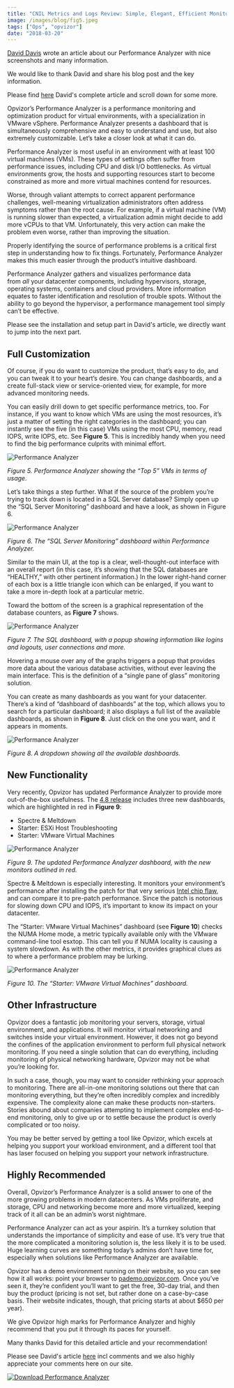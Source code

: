 ```yaml
---
title: "CNIL Metrics and Logs Review: Simple, Elegant, Efficient Monitoring for Your Virtual Environment"
image: /images/blog/fig5.jpeg
tags: ["Ops", "opvizor"]
date: "2018-03-20"
---
```


[David Davis](https://www.twitter.com/davidmdavis) wrote an article about our Performance Analyzer with nice screenshots and many information.

We would like to thank David and share his blog post and the key information.

Please find [here](http://www.virtualizationsoftware.com/opvizor-performance-analyzer-review-simple-elegant-efficient-monitoring-virtual-environment/) David's complete article and scroll down for some more.

Opvizor’s Performance Analyzer is a performance monitoring and optimization product for virtual environments, with a specialization in VMware vSphere. Performance Analyzer presents a dashboard that is simultaneously comprehensive and easy to understand and use, but also extremely customizable. Let’s take a closer look at what it can do.

Performance Analyzer is most useful in an environment with at least 100 virtual machines (VMs). These types of settings often suffer from performance issues, including CPU and disk I/O bottlenecks. As virtual environments grow, the hosts and supporting resources start to become constrained as more and more virtual machines contend for resources.

Worse, through valiant attempts to correct apparent performance challenges, well-meaning virtualization administrators often address symptoms rather than the root cause. For example, if a virtual machine (VM) is running slower than expected, a virtualization admin might decide to add more vCPUs to that VM. Unfortunately, this very action can make the problem even worse, rather than improving the situation.

Properly identifying the source of performance problems is a critical first step in understanding how to fix things. Fortunately, Performance Analyzer makes this much easier through the product’s intuitive dashboard.

Performance Analyzer gathers and visualizes performance data from _all_ your datacenter components, including hypervisors, storage, operating systems, containers and cloud providers. More information equates to faster identification and resolution of trouble spots. Without the ability to go beyond the hypervisor, a performance management tool simply can’t be effective.

Please see the installation and setup part in David's article, we directly want to jump into the next part.

## Full Customization

Of course, if you do want to customize the product, that’s easy to do, and you can tweak it to your heart’s desire. You can change dashboards, and a create full-stack view or service-oriented view, for example, for more advanced monitoring needs.

You can easily drill down to get specific performance metrics, too. For instance, if you want to know which VMs are using the most resources, it’s just a matter of setting the right categories in the dashboard; you can instantly see the five (in this case) VMs using the most CPU, memory, read IOPS, write IOPS, etc. See **Figure 5**. This is incredibly handy when you need to find the big performance culprits with minimal effort.

![Performance Analyzer](/images/blog/fig5.jpeg)

_Figure 5. Performance Analyzer showing the “Top 5” VMs in terms of usage._

Let’s take things a step further. What if the source of the problem you’re trying to track down is located in a SQL Server database? Simply open up the “SQL Server Monitoring” dashboard and have a look, as shown in Figure 6.

![Performance Analyzer](/images/blog/fig6.jpeg)

_Figure 6. The “SQL Server Monitoring” dashboard within Performance Analyzer._

Similar to the main UI, at the top is a clear, well-thought-out interface with an overall report (in this case, it’s showing that the SQL databases are “HEALTHY,” with other pertinent information.) In the lower right-hand corner of each box is a little triangle icon which can be enlarged, if you want to take a more in-depth look at a particular metric.

Toward the bottom of the screen is a graphical representation of the database counters, as **Figure 7** shows.

![Performance Analyzer](/images/blog/fig7.jpeg)

_Figure 7. The SQL dashboard, with a popup showing information like logins and logouts, user connections and more._

Hovering a mouse over any of the graphs triggers a popup that provides more data about the various database activities, without ever leaving the main interface. This is the definition of a “single pane of glass” monitoring solution.

You can create as many dashboards as you want for your datacenter. There’s a kind of “dashboard of dashboards” at the top, which allows you to search for a particular dashboard; it also displays a full list of the available dashboards, as shown in **Figure 8**. Just click on the one you want, and it appears in moments.

![Performance Analyzer](/images/blog/fig8.jpeg)

_Figure 8. A dropdown showing all the available dashboards._

## New Functionality

Very recently, Opvizor has updated Performance Analyzer to provide more out-of-the-box usefulness. The [4.8 release](https://www.opvizor.com/release-opvizor-performance-analyzer-version-4-8/) includes three new dashboards, which are highlighted in red in **Figure 9**:

- Spectre & Meltdown
- Starter: ESXi Host Troubleshooting
- Starter: VMware Virtual Machines

![Performance Analyzer](/images/blog/fig9.png)

_Figure 9. The updated Performance Analyzer dashboard, with the new monitors outlined in red._

Spectre & Meltdown is especially interesting. It monitors your environment’s performance after installing the patch for that very serious [Intel chip flaw](https://www.actualtech.io/researchers-warn-huge-security-flaw-affecting-computers-built-last-20-years/), and can compare it to pre-patch performance. Since the patch is notorious for slowing down CPU and IOPS, it’s important to know its impact on your datacenter.

The “Starter: VMware Virtual Machines” dashboard (see **Figure 10**) checks the NUMA Home mode, a metric typically available only with the VMware command-line tool esxtop. This can tell you if NUMA locality is causing a system slowdown. As with the other metrics, it provides graphical clues as to where a performance problem may be lurking.

![Performance Analyzer](/images/blog/fig10.png)

_Figure 10. The “Starter: VMware Virtual Machines” dashboard._

## Other Infrastructure

Opvizor does a fantastic job monitoring your servers, storage, virtual environment, and applications. It will monitor virtual networking and switches inside your virtual environment. However, it does not go beyond the confines of the application environment to perform full physical network monitoring. If you need a single solution that can do everything, including monitoring of physical networking hardware, Opvizor may not be what you’re looking for.

In such a case, though, you may want to consider rethinking your approach to monitoring. There are all-in-one monitoring solutions out there that can monitoring everything, but they’re often incredibly complex and incredibly expensive. The complexity alone can make these products non-starters. Stories abound about companies attempting to implement complex end-to-end monitoring, only to give up or to settle because the product is overly complicated or too noisy.

You may be better served by getting a tool like Opvizor, which excels at helping you support your workload environment, and a different tool that has laser focused on helping you support your network infrastructure.

## Highly Recommended

Overall, Opvizor’s Performance Analyzer is a solid answer to one of the more growing problems in modern datacenters. As VMs proliferate, and storage, CPU and networking become more and more virtualized, keeping track of it all can be an admin’s worst nightmare.

Performance Analyzer can act as your aspirin. It’s a turnkey solution that understands the importance of simplicity and ease of use. It’s very true that the more complicated a monitoring solution is, the less likely it is to be used. Huge learning curves are something today’s admins don’t have time for, especially when solutions like Performance Analyzer are available.

Opvizor has a demo environment running on their website, so you can see how it all works: point your browser to [pademo.opvizor.com](http://pademo.opvizor.com/). Once you’ve seen it, they’re confident you’ll want to get the free, 30-day trial, and then buy the product (pricing is not set, but rather done on a case-by-case basis. Their website indicates, though, that pricing starts at about $650 per year).

We give Opvizor high marks for Performance Analyzer and highly recommend that you put it through its paces for yourself.

Many thanks David for this detailed article and your recommendation! 

Please see David's article [here](http://www.virtualizationsoftware.com/opvizor-performance-analyzer-review-simple-elegant-efficient-monitoring-virtual-environment/) incl comments and we also highly appreciate your comments here on our site.

[![Download Performance Analyzer](/images/blog/button_download-performance-analyzer-6-360x41-1.png)](http://try.opvizor.com/opvizor-perfanalyzer-product-page/)
